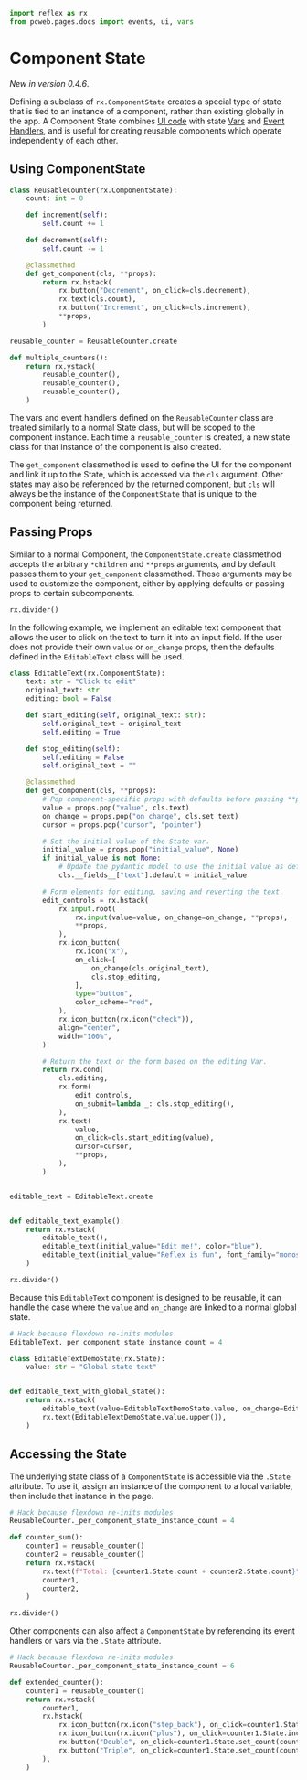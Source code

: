 ```python exec
import reflex as rx
from pcweb.pages.docs import events, ui, vars
```

# Component State

_New in version 0.4.6_.

Defining a subclass of `rx.ComponentState` creates a special type of state that is tied to an
instance of a component, rather than existing globally in the app. A Component State combines
[UI code]({ui.overview.path}) with state [Vars]({vars.base_vars.path}) and
[Event Handlers]({events.events_overview.path}),
and is useful for creating reusable components which operate independently of each other.

## Using ComponentState

```python demo exec
class ReusableCounter(rx.ComponentState):
    count: int = 0

    def increment(self):
        self.count += 1

    def decrement(self):
        self.count -= 1

    @classmethod
    def get_component(cls, **props):
        return rx.hstack(
            rx.button("Decrement", on_click=cls.decrement),
            rx.text(cls.count),
            rx.button("Increment", on_click=cls.increment),
            **props,
        )

reusable_counter = ReusableCounter.create

def multiple_counters():
    return rx.vstack(
        reusable_counter(),
        reusable_counter(),
        reusable_counter(),
    )
```

The vars and event handlers defined on the `ReusableCounter`
class are treated similarly to a normal State class, but will be scoped to the component instance. Each time a
`reusable_counter` is created, a new state class for that instance of the component is also created.

The `get_component` classmethod is used to define the UI for the component and link it up to the State, which
is accessed via the `cls` argument. Other states may also be referenced by the returned component, but
`cls` will always be the instance of the `ComponentState` that is unique to the component being returned.

## Passing Props

Similar to a normal Component, the `ComponentState.create` classmethod accepts the arbitrary
`*children` and `**props` arguments, and by default passes them to your `get_component` classmethod.
These arguments may be used to customize the component, either by applying defaults or
passing props to certain subcomponents.

```python eval
rx.divider()
```

In the following example, we implement an editable text component that allows the user to click on
the text to turn it into an input field. If the user does not provide their own `value` or `on_change`
props, then the defaults defined in the `EditableText` class will be used.

```python demo exec
class EditableText(rx.ComponentState):
    text: str = "Click to edit"
    original_text: str
    editing: bool = False

    def start_editing(self, original_text: str):
        self.original_text = original_text
        self.editing = True

    def stop_editing(self):
        self.editing = False
        self.original_text = ""

    @classmethod
    def get_component(cls, **props):
        # Pop component-specific props with defaults before passing **props
        value = props.pop("value", cls.text)
        on_change = props.pop("on_change", cls.set_text)
        cursor = props.pop("cursor", "pointer")

        # Set the initial value of the State var.
        initial_value = props.pop("initial_value", None)
        if initial_value is not None:
            # Update the pydantic model to use the initial value as default.
            cls.__fields__["text"].default = initial_value

        # Form elements for editing, saving and reverting the text.
        edit_controls = rx.hstack(
            rx.input.root(
                rx.input(value=value, on_change=on_change, **props),
                **props,
            ),
            rx.icon_button(
                rx.icon("x"),
                on_click=[
                    on_change(cls.original_text),
                    cls.stop_editing,
                ],
                type="button",
                color_scheme="red",
            ),
            rx.icon_button(rx.icon("check")),
            align="center",
            width="100%",
        )

        # Return the text or the form based on the editing Var.
        return rx.cond(
            cls.editing,
            rx.form(
                edit_controls,
                on_submit=lambda _: cls.stop_editing(),
            ),
            rx.text(
                value,
                on_click=cls.start_editing(value),
                cursor=cursor,
                **props,
            ),
        )


editable_text = EditableText.create


def editable_text_example():
    return rx.vstack(
        editable_text(),
        editable_text(initial_value="Edit me!", color="blue"),
        editable_text(initial_value="Reflex is fun", font_family="monospace", width="100%"),
    )
```

```python eval
rx.divider()
```

Because this `EditableText` component is designed to be reusable, it can handle the case
where the `value` and `on_change` are linked to a normal global state.

```python exec
# Hack because flexdown re-inits modules
EditableText._per_component_state_instance_count = 4
```

```python demo exec
class EditableTextDemoState(rx.State):
    value: str = "Global state text"


def editable_text_with_global_state():
    return rx.vstack(
        editable_text(value=EditableTextDemoState.value, on_change=EditableTextDemoState.set_value),
        rx.text(EditableTextDemoState.value.upper()),
    )
```

## Accessing the State

The underlying state class of a `ComponentState` is accessible via the `.State` attribute. To use it,
assign an instance of the component to a local variable, then include that instance in the page.

```python exec
# Hack because flexdown re-inits modules
ReusableCounter._per_component_state_instance_count = 4
```

```python demo exec
def counter_sum():
    counter1 = reusable_counter()
    counter2 = reusable_counter()
    return rx.vstack(
        rx.text(f"Total: {counter1.State.count + counter2.State.count}"),
        counter1,
        counter2,
    )
```

```python eval
rx.divider()
```

Other components can also affect a `ComponentState` by referencing its event handlers or vars
via the `.State` attribute.

```python exec
# Hack because flexdown re-inits modules
ReusableCounter._per_component_state_instance_count = 6
```

```python demo exec
def extended_counter():
    counter1 = reusable_counter()
    return rx.vstack(
        counter1,
        rx.hstack(
            rx.icon_button(rx.icon("step_back"), on_click=counter1.State.set_count(0)),
            rx.icon_button(rx.icon("plus"), on_click=counter1.State.increment),
            rx.button("Double", on_click=counter1.State.set_count(counter1.State.count * 2)),
            rx.button("Triple", on_click=counter1.State.set_count(counter1.State.count * 3)),
        ),
    )
```
